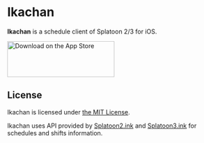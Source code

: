 #  Ikachan

**Ikachan** is a schedule client of Splatoon 2/3 for iOS.

[<img src="https://toolbox.marketingtools.apple.com/api/v2/badges/download-on-the-app-store/black/en-us?releaseDate=1639612800" alt="Download on the App Store" style="width: 246px; height: 82px; vertical-align: middle; object-fit: contain;" />]([https://apps.apple.com/us/app/ikachan/id1550410600](https://apps.apple.com/us/app/ikachan/id1550410600?itscg=30200&itsct=apps_box_badge&mttnsubad=1550410600))

## License

Ikachan is licensed under [the MIT License](/LICENSE).

Ikachan uses API provided by [Splatoon2.ink](https://splatoon2.ink/) and [Splatoon3.ink](https://splatoon3.ink/) for schedules and shifts information.
